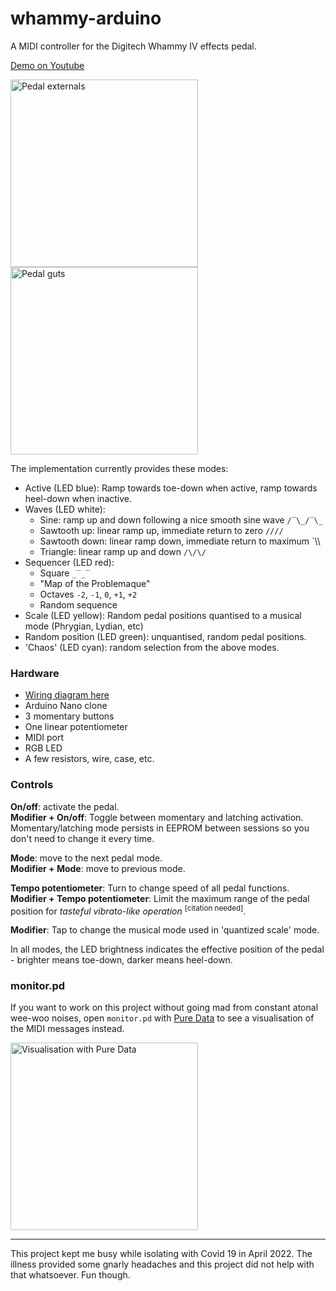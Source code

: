 # whammy-arduino

A MIDI controller for the Digitech Whammy IV effects pedal.

[Demo on Youtube](https://www.youtube.com/watch?v=WNatA7jqHCU "Nauseating audio demo")

<span>
  <img src="https://user-images.githubusercontent.com/12682046/166830486-349c0bfd-688f-4219-9405-855be94ce52e.jpg" width="300" alt="Pedal externals" />
  <img src="https://user-images.githubusercontent.com/12682046/166830256-3dd194d0-3b77-40a5-a1a9-1d1ff3e3b783.jpg" width="300" alt="Pedal guts"/>
</span>


The implementation currently provides these modes:
- Active (LED blue): Ramp towards toe-down when active, ramp towards heel-down when inactive.
- Waves (LED white):
  - Sine: ramp up and down following a nice smooth sine wave `/‾\_/‾\_`
  - Sawtooth up: linear ramp up, immediate return to zero `//// `
  - Sawtooth down: linear ramp down, immediate return to maximum `\\\\ 
  - Triangle: linear ramp up and down `/\/\/`
- Sequencer (LED red):
  - Square `_‾_‾`
  - "Map of the Problemaque"
  - Octaves `-2`, `-1`, `0`, `+1`, `+2`
  - Random sequence
- Scale (LED yellow): Random pedal positions quantised to a musical mode (Phrygian, Lydian, etc)
- Random position (LED green): unquantised, random pedal positions.
- 'Chaos' (LED cyan): random selection from the above modes.

### Hardware

- [Wiring diagram here](./wiring-diagram.svg)
- Arduino Nano clone
- 3 momentary buttons
- One linear potentiometer
- MIDI port
- RGB LED
- A few resistors, wire, case, etc.

### Controls

**On/off**: activate the pedal.  
**Modifier + On/off**: Toggle between momentary and latching activation. Momentary/latching mode persists in EEPROM between sessions so you don't need to change it every time.

**Mode**: move to the next pedal mode.  
**Modifier + Mode**: move to previous mode.

**Tempo potentiometer**: Turn to change speed of all pedal functions.  
**Modifier + Tempo potentiometer**: Limit the maximum range of the pedal position for _tasteful vibrato-like operation_ <sup>\[citation needed\]</sup>.

**Modifier**: Tap to change the musical mode used in 'quantized scale' mode.

In all modes, the LED brightness indicates the effective position of the pedal - brighter means toe-down, darker means heel-down.

### monitor.pd

If you want to work on this project without going mad from constant
atonal wee-woo noises, open `monitor.pd` with
[Pure Data](https://puredata.info/) to see a visualisation of the
MIDI messages instead.

<img src="https://user-images.githubusercontent.com/12682046/164093582-a64960d4-7681-49a6-aa1f-fbc980e40858.png" width="300" alt="Visualisation with Pure Data" />

---

This project kept me busy while isolating with Covid 19 in April 2022. The illness provided some gnarly headaches and this project did not help with that whatsoever. Fun though.
